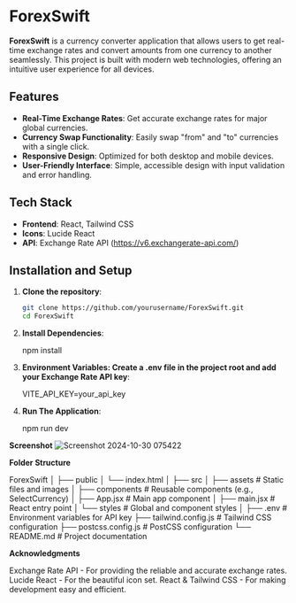 # ForexSwift

**ForexSwift** is a currency converter application that allows users to get real-time exchange rates and convert amounts from one currency to another seamlessly. This project is built with modern web technologies, offering an intuitive user experience for all devices.

## Features

- **Real-Time Exchange Rates**: Get accurate exchange rates for major global currencies.
- **Currency Swap Functionality**: Easily swap "from" and "to" currencies with a single click.
- **Responsive Design**: Optimized for both desktop and mobile devices.
- **User-Friendly Interface**: Simple, accessible design with input validation and error handling.

## Tech Stack

- **Frontend**: React, Tailwind CSS
- **Icons**: Lucide React
- **API**: Exchange Rate API (https://v6.exchangerate-api.com/)

## Installation and Setup

1. **Clone the repository**:

   ```bash
   git clone https://github.com/yourusername/ForexSwift.git
   cd ForexSwift

   ```

2. **Install Dependencies**:

   npm install

3. **Environment Variables: Create a .env file in the project root and add your Exchange Rate API key**:

   VITE_API_KEY=your_api_key

4. **Run The Application**:

   npm run dev


**Screenshot**
![Screenshot 2024-10-30 075422](https://github.com/user-attachments/assets/2bc7147f-70e6-4ed3-99fc-95eff1df148c)

**Folder Structure**

ForexSwift
│
├── public
│ └── index.html
│
├── src
│ ├── assets # Static files and images
│ ├── components # Reusable components (e.g., SelectCurrency)
│ ├── App.jsx # Main app component
│ ├── main.jsx # React entry point
│ └── styles # Global and component styles
│
├── .env # Environment variables for API key
├── tailwind.config.js # Tailwind CSS configuration
├── postcss.config.js # PostCSS configuration
└── README.md # Project documentation

**Acknowledgments**

Exchange Rate API - For providing the reliable and accurate exchange rates.
Lucide React - For the beautiful icon set.
React & Tailwind CSS - For making development easy and efficient.
